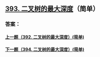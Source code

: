 ## [393. 二叉树的最大深度](https://leetcode-cn.com/problems/merge-two-sorted-lists/)（简单）





### 答案：



#### [上一题（392. 二叉树的最大深度）(简单)](https://github.com/sdwwld/leetCode/blob/master/src/main/java/com/wld/java/leetcode/leetCode0392.md)

#### [下一题（394. 二叉树的最大深度）(简单)](https://github.com/sdwwld/leetCode/blob/master/src/main/java/com/wld/java/leetcode/leetCode0394.md)